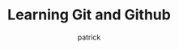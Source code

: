 ---
layout: post
title:  "Learning Git and Github"
author: patrick
categories: [Git, Github]
image: assets/images/git-and-github.jpg
beforetoc: "Fork? but it adds many of its own features"
toc: true
---